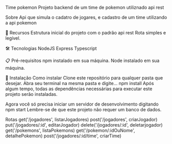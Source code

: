 Time pokemon
Projeto backend de um time de pokemon utiliznado api rest

Sobre
Api que simula o cadatro de jogares, e cadastro de um time utilizando a api pokemon

🚀 Recursos
Estrutura inicial do projeto com o padrão api rest
Rota simples e legível.

🛠️ Tecnologias
NodeJS
Express
Typescript

📋 Pré-requisitos
npm instalado em sua máquina.
Node instalado em sua máquina.

🔧 Instalação
Como instalar
Clone este repositório para qualquer pasta que desejar.
Abra seu terminal na mesma pasta e digite...
npm install
Após algum tempo, todas as dependências necessárias para executar este projeto serão instaladas.

Agora você só precisa iniciar um servidor de desenvolvimento digitando
npm start
Lembre-se de que este projeto não requer um banco de dados.

Rotas
get('/jogadores', listarJogadores)
post('/jogadores', criarJogador)
put('/jogadores/:id', editarJogador)
delete('/jogadores/:id', deletarjogador)
get('/pokemons', listaPokemons)
get('/pokemon/:idOuNome', detalhePokemon)
post('/jogadores/:id/time', criarTime)
